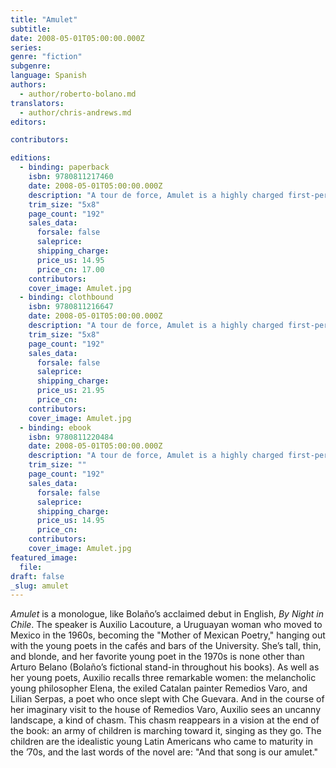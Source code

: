 ```yaml
---
title: "Amulet"
subtitle:
date: 2008-05-01T05:00:00.000Z
series:
genre: "fiction"
subgenre:
language: Spanish
authors:
  - author/roberto-bolano.md
translators:
  - author/chris-andrews.md
editors:

contributors:

editions:
  - binding: paperback
    isbn: 9780811217460
    date: 2008-05-01T05:00:00.000Z
    description: "A tour de force, Amulet is a highly charged first-person, semi-hallucinatory novel that embodies in one woman's voice the melancholy and violent recent history of Latin America. "
    trim_size: "5x8"
    page_count: "192"
    sales_data:
      forsale: false
      saleprice:
      shipping_charge:
      price_us: 14.95
      price_cn: 17.00
    contributors:
    cover_image: Amulet.jpg
  - binding: clothbound
    isbn: 9780811216647
    date: 2008-05-01T05:00:00.000Z
    description: "A tour de force, Amulet is a highly charged first-person, semi-hallucinatory novel that embodies in one woman's voice the melancholy and violent recent history of Latin America. "
    trim_size: "5x8"
    page_count: "192"
    sales_data:
      forsale: false
      saleprice:
      shipping_charge:
      price_us: 21.95
      price_cn:
    contributors:
    cover_image: Amulet.jpg
  - binding: ebook
    isbn: 9780811220484
    date: 2008-05-01T05:00:00.000Z
    description: "A tour de force, Amulet is a highly charged first-person, semi-hallucinatory novel that embodies in one woman's voice the melancholy and violent recent history of Latin America. "
    trim_size: ""
    page_count: "192"
    sales_data:
      forsale: false
      saleprice:
      shipping_charge:
      price_us: 14.95
      price_cn:
    contributors:
    cover_image: Amulet.jpg
featured_image:
  file:
draft: false
_slug: amulet
---
```


_Amulet_ is a monologue, like Bolaño’s acclaimed debut in English, _By Night in Chile_. The speaker is Auxilio Lacouture, a Uruguayan woman who moved to Mexico in the 1960s, becoming the "Mother of Mexican Poetry," hanging out with the young poets in the cafés and bars of the University. She’s tall, thin, and blonde, and her favorite young poet in the 1970s is none other than Arturo Belano (Bolaño’s fictional stand-in throughout his books). As well as her young poets, Auxilio recalls three remarkable women: the melancholic young philosopher Elena, the exiled Catalan painter Remedios Varo, and Lilian Serpas, a poet who once slept with Che Guevara. And in the course of her imaginary visit to the house of Remedios Varo, Auxilio sees an uncanny landscape, a kind of chasm. This chasm reappears in a vision at the end of the book: an army of children is marching toward it, singing as they go. The children are the idealistic young Latin Americans who came to maturity in the ’70s, and the last words of the novel are: "And that song is our amulet."

